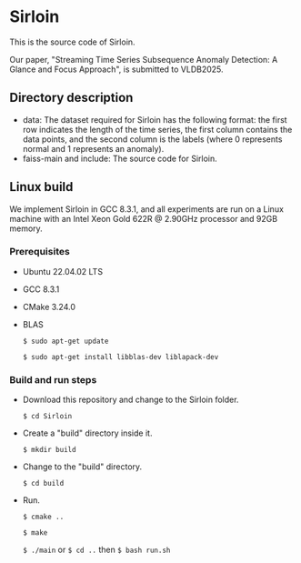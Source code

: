 # Sirloin
This is the source code of Sirloin.

Our paper, "Streaming Time Series Subsequence Anomaly Detection: A Glance and Focus Approach", is submitted to VLDB2025.

## Directory description
  * data: The dataset required for Sirloin has the following format: the first row indicates the length of the time series, the first column contains the data points, and the second column is the labels (where 0 represents normal and 1 represents an anomaly).
  * faiss-main and include: The source code for Sirloin.

## Linux build
We implement Sirloin in GCC 8.3.1, and all experiments are run on a Linux machine with an Intel Xeon Gold 622R @ 2.90GHz processor and 92GB memory. 

### Prerequisites
 * Ubuntu 22.04.02 LTS
 * GCC 8.3.1
 * CMake 3.24.0
 * BLAS
   
   `$ sudo apt-get update`
   
   `$ sudo apt-get install libblas-dev liblapack-dev`

### Build and run steps
 * Download this repository and change to the Sirloin folder.

   `$ cd Sirloin`
 * Create a "build" directory inside it.

   `$ mkdir build`
 * Change to the "build" directory.

   `$ cd build`
 * Run.

   `$ cmake ..`
   
   `$ make`
   
   `$ ./main` or `$ cd ..` then `$ bash run.sh`
